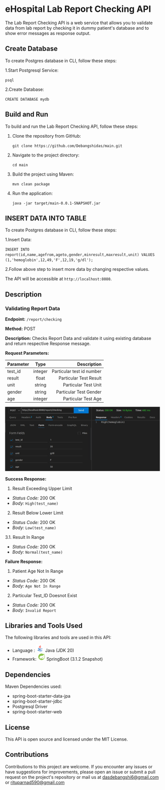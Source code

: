 # eHospital Lab Report Checking API
The Lab Report Checking API is a web service that allows you to validate data from lab report by checking it in dummy patient's database and to show error messages as response output.

## Create Database
To create Postgres database in CLI, follow these steps:

1.Start Postgresql Service:

   `psql `

2.Create Database:

   `CREATE DATABASE mydb `

## Build and Run
To build and run the Lab Report Checking API, follow these steps:

1. Clone the repository from GitHub:
   
   `git clone https://github.com/Debangshidas/main.git `
   
2. Navigate to the project directory:
   
   `cd main`
   
3. Build the project using Maven:
   
   `mvn clean package`
   
4. Run the application:
   
   `java -jar target/main-0.0.1-SNAPSHOT.jar`
   
## INSERT DATA INTO TABLE
To create Postgres database in CLI, follow these steps:

1.Insert Data:

   `INSERT INTO report(id,name,agefrom,ageto,gender,minresult,maxresult,unit) VALUES (1,'hemoglobin',12,49,'F',12,19,'g/dl'); `

2.Follow above step to insert more data by changing respective values.

The API will be accessible at `http://localhost:8080`.

## Description
### Validating Report Data
**Endpoint:** `/report/checking`

**Method:** POST

**Description:** Checks Report Data and validate it using existing database and return respective Response message.

**Request Parameters:**

| Parameter   |      Type      |           Description          |
|-------------|:--------------:|-------------------------------:|
|  test_id    |     integer    |      Particular test id number |
|  result     |     float      |      Particular Test Result    |
|  unit       |     string     |      Particular Test Unit      |
|  gender     |     string     |      Particular Test Gender    |
|  age        |     integer    |      Particular Test Age       |

<center>
<img src="./images/image.jpeg" alt="thunderclient-header">
</center>


**Success Response:**

1. Result Exceeding Upper Limit
- *Status Code:* 200 OK
- *Body:* `High(test_name)`

2. Result Below Lower Limit
- *Status Code:* 200 OK
- *Body:* `Low(test_name)`

3.1. Result In Range
- *Status Code:* 200 OK
- *Body:* `Normal(test_name)`



**Failure Response:**

1. Patient Age Not In Range
- *Status Code:* 200 OK
- *Body:* `Age Not In Range`

2. Particular Test_ID Doesnot Exist
- *Status Code:* 200 OK
- *Body:* `Invalid Report`




## Libraries and Tools Used

The following libraries and tools are used in this API:
- Language : <img src="./images/icons8-java-48.png" height=25> Java (JDK 20) 
- Framework: <img src="./images/icons8-spring-boot-48.png" height=25> SpringBoot (3.1.2 Snapshot) 

## Dependencies
Maven Dependencies used:
- spring-boot-starter-data-jpa
- spring-boot-starter-jdbc
- Postgresql Driver
- spring-boot-starter-web


## License
This API is open source and licensed under the MIT License.


## Contributions
Contributions to this project are welcome. If you encounter any issues or have suggestions for improvements, please open an issue or submit a pull request on the project's repository or mail us at dasdebangshi6@gmail.com or rituparnad590@gmail.com
